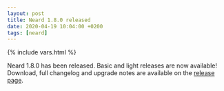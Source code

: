 ```yaml
---
layout: post
title: Neard 1.8.0 released
date: 2020-04-19 10:04:00 +0200
tags: [neard]
---
```

{% include vars.html %}

Neard 1.8.0 has been released. Basic and light releases are now available!<br />
Download, full changelog and upgrade notes are available on the [release page](/release/1.8.0/).
